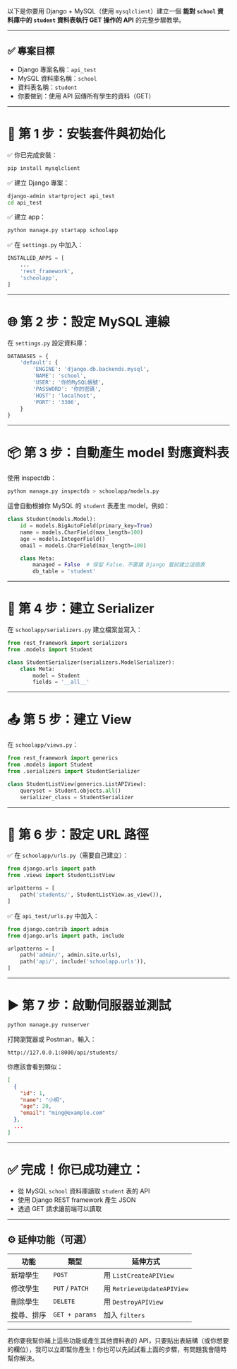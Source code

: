 以下是你要用 Django + MySQL（使用 `mysqlclient`）建立一個 **能對 `school` 資料庫中的 `student` 資料表執行 GET 操作的 API** 的完整步驟教學。

---

## ✅ 專案目標

* Django 專案名稱：`api_test`
* MySQL 資料庫名稱：`school`
* 資料表名稱：`student`
* 你要做到：使用 API 回傳所有學生的資料（GET）

---

# 🔧 第 1 步：安裝套件與初始化

✅ 你已完成安裝：

```bash
pip install mysqlclient
```

✅ 建立 Django 專案：

```bash
django-admin startproject api_test
cd api_test
```

✅ 建立 app：

```bash
python manage.py startapp schoolapp
```

✅ 在 `settings.py` 中加入：

```python
INSTALLED_APPS = [
    ...
    'rest_framework',
    'schoolapp',
]
```

---

# 🌐 第 2 步：設定 MySQL 連線

在 `settings.py` 設定資料庫：

```python
DATABASES = {
    'default': {
        'ENGINE': 'django.db.backends.mysql',
        'NAME': 'school',
        'USER': '你的MySQL帳號',
        'PASSWORD': '你的密碼',
        'HOST': 'localhost',
        'PORT': '3306',
    }
}
```

---

# 📦 第 3 步：自動產生 model 對應資料表

使用 inspectdb：

```bash
python manage.py inspectdb > schoolapp/models.py
```

這會自動根據你 MySQL 的 `student` 表產生 model，例如：

```python
class Student(models.Model):
    id = models.BigAutoField(primary_key=True)
    name = models.CharField(max_length=100)
    age = models.IntegerField()
    email = models.CharField(max_length=100)

    class Meta:
        managed = False  # 保留 False，不要讓 Django 嘗試建立這個表
        db_table = 'student'
```

---

# 🧬 第 4 步：建立 Serializer

在 `schoolapp/serializers.py` 建立檔案並寫入：

```python
from rest_framework import serializers
from .models import Student

class StudentSerializer(serializers.ModelSerializer):
    class Meta:
        model = Student
        fields = '__all__'
```

---

# 📤 第 5 步：建立 View

在 `schoolapp/views.py`：

```python
from rest_framework import generics
from .models import Student
from .serializers import StudentSerializer

class StudentListView(generics.ListAPIView):
    queryset = Student.objects.all()
    serializer_class = StudentSerializer
```

---

# 🔗 第 6 步：設定 URL 路徑

✅ 在 `schoolapp/urls.py`（需要自己建立）：

```python
from django.urls import path
from .views import StudentListView

urlpatterns = [
    path('students/', StudentListView.as_view()),
]
```

✅ 在 `api_test/urls.py` 中加入：

```python
from django.contrib import admin
from django.urls import path, include

urlpatterns = [
    path('admin/', admin.site.urls),
    path('api/', include('schoolapp.urls')),
]
```

---

# ▶️ 第 7 步：啟動伺服器並測試

```bash
python manage.py runserver
```

打開瀏覽器或 Postman，輸入：

```
http://127.0.0.1:8000/api/students/
```

你應該會看到類似：

```json
[
  {
    "id": 1,
    "name": "小明",
    "age": 20,
    "email": "ming@example.com"
  },
  ...
]
```

---

# ✅ 完成！你已成功建立：

* 從 MySQL `school` 資料庫讀取 `student` 表的 API
* 使用 Django REST framework 產生 JSON
* 透過 GET 請求讓前端可以讀取

---

## ⚙️ 延伸功能（可選）

| 功能    | 類型              | 延伸方式                      |
| ----- | --------------- | ------------------------- |
| 新增學生  | `POST`          | 用 `ListCreateAPIView`     |
| 修改學生  | `PUT` / `PATCH` | 用 `RetrieveUpdateAPIView` |
| 刪除學生  | `DELETE`        | 用 `DestroyAPIView`        |
| 搜尋、排序 | `GET + params`  | 加入 `filters`              |

---

若你要我幫你補上這些功能或產生其他資料表的 API，只要貼出表結構（或你想要的欄位），我可以立即幫你產生！你也可以先試試看上面的步驟，有問題我會隨時幫你解決。
